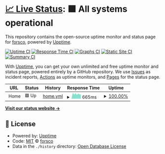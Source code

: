 # [📈 Live Status](https://forsco.github.io/uptime): <!--live status--> **🟩 All systems operational**

This repository contains the open-source uptime monitor and status page for [forsco](https://forsco.github.io/uptime), powered by [Upptime](https://github.com/upptime/upptime).

[![Uptime CI](https://github.com/forsco/uptime/workflows/Uptime%20CI/badge.svg)](https://github.com/forsco/uptime/actions?query=workflow%3A%22Uptime+CI%22)
[![Response Time CI](https://github.com/forsco/uptime/workflows/Response%20Time%20CI/badge.svg)](https://github.com/forsco/uptime/actions?query=workflow%3A%22Response+Time+CI%22)
[![Graphs CI](https://github.com/forsco/uptime/workflows/Graphs%20CI/badge.svg)](https://github.com/forsco/uptime/actions?query=workflow%3A%22Graphs+CI%22)
[![Static Site CI](https://github.com/forsco/uptime/workflows/Static%20Site%20CI/badge.svg)](https://github.com/forsco/uptime/actions?query=workflow%3A%22Static+Site+CI%22)
[![Summary CI](https://github.com/forsco/uptime/workflows/Summary%20CI/badge.svg)](https://github.com/forsco/uptime/actions?query=workflow%3A%22Summary+CI%22)

With [Upptime](https://upptime.js.org), you can get your own unlimited and free uptime monitor and status page, powered entirely by a GitHub repository. We use [Issues](https://github.com/forsco/uptime/issues) as incident reports, [Actions](https://github.com/forsco/uptime/actions) as uptime monitors, and [Pages](https://forsco.github.io/uptime) for the status page.

<!--start: status pages-->
<!-- This summary is generated by Upptime (https://github.com/upptime/upptime) -->
<!-- Do not edit this manually, your changes will be overwritten -->
<!-- prettier-ignore -->
| URL | Status | History | Response Time | Uptime |
| --- | ------ | ------- | ------------- | ------ |
| <img alt="" src="https://icons.duckduckgo.com/ip3/.ico" height="13"> Home | 🟩 Up | [home.yml](https://github.com/forsco/uptime/commits/HEAD/history/home.yml) | <details><summary><img alt="Response time graph" src="./graphs/home/response-time-week.png" height="20"> 665ms</summary><br><a href="https://uptime.forsco.net/history/home"><img alt="Response time 778" src="https://img.shields.io/endpoint?url=https%3A%2F%2Fraw.githubusercontent.com%2Fforsco%2Fuptime%2FHEAD%2Fapi%2Fhome%2Fresponse-time.json"></a><br><a href="https://uptime.forsco.net/history/home"><img alt="24-hour response time 598" src="https://img.shields.io/endpoint?url=https%3A%2F%2Fraw.githubusercontent.com%2Fforsco%2Fuptime%2FHEAD%2Fapi%2Fhome%2Fresponse-time-day.json"></a><br><a href="https://uptime.forsco.net/history/home"><img alt="7-day response time 665" src="https://img.shields.io/endpoint?url=https%3A%2F%2Fraw.githubusercontent.com%2Fforsco%2Fuptime%2FHEAD%2Fapi%2Fhome%2Fresponse-time-week.json"></a><br><a href="https://uptime.forsco.net/history/home"><img alt="30-day response time 767" src="https://img.shields.io/endpoint?url=https%3A%2F%2Fraw.githubusercontent.com%2Fforsco%2Fuptime%2FHEAD%2Fapi%2Fhome%2Fresponse-time-month.json"></a><br><a href="https://uptime.forsco.net/history/home"><img alt="1-year response time 778" src="https://img.shields.io/endpoint?url=https%3A%2F%2Fraw.githubusercontent.com%2Fforsco%2Fuptime%2FHEAD%2Fapi%2Fhome%2Fresponse-time-year.json"></a></details> | <details><summary><a href="https://uptime.forsco.net/history/home">100.00%</a></summary><a href="https://uptime.forsco.net/history/home"><img alt="All-time uptime 99.90%" src="https://img.shields.io/endpoint?url=https%3A%2F%2Fraw.githubusercontent.com%2Fforsco%2Fuptime%2FHEAD%2Fapi%2Fhome%2Fuptime.json"></a><br><a href="https://uptime.forsco.net/history/home"><img alt="24-hour uptime 100.00%" src="https://img.shields.io/endpoint?url=https%3A%2F%2Fraw.githubusercontent.com%2Fforsco%2Fuptime%2FHEAD%2Fapi%2Fhome%2Fuptime-day.json"></a><br><a href="https://uptime.forsco.net/history/home"><img alt="7-day uptime 100.00%" src="https://img.shields.io/endpoint?url=https%3A%2F%2Fraw.githubusercontent.com%2Fforsco%2Fuptime%2FHEAD%2Fapi%2Fhome%2Fuptime-week.json"></a><br><a href="https://uptime.forsco.net/history/home"><img alt="30-day uptime 100.00%" src="https://img.shields.io/endpoint?url=https%3A%2F%2Fraw.githubusercontent.com%2Fforsco%2Fuptime%2FHEAD%2Fapi%2Fhome%2Fuptime-month.json"></a><br><a href="https://uptime.forsco.net/history/home"><img alt="1-year uptime 99.90%" src="https://img.shields.io/endpoint?url=https%3A%2F%2Fraw.githubusercontent.com%2Fforsco%2Fuptime%2FHEAD%2Fapi%2Fhome%2Fuptime-year.json"></a></details>

<!--end: status pages-->

[**Visit our status website →**](https://forsco.github.io/uptime)

## 📄 License

- Powered by: [Upptime](https://github.com/upptime/upptime)
- Code: [MIT](./LICENSE) © [forsco](https://forsco.github.io/uptime)
- Data in the `./history` directory: [Open Database License](https://opendatacommons.org/licenses/odbl/1-0/)

